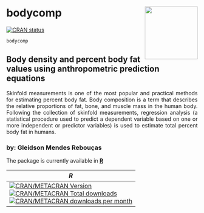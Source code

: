 # bodycomp <img src = "https://user-images.githubusercontent.com/98269022/156636856-ecdbd517-0b01-4e55-8cdd-4eb10abe638e.png" align="right" height="139" /></a>

[![CRAN
status](https://www.r-pkg.org/badges/version/bodycomp)](https://cran.r-project.org/package=bodycomp)

`bodycomp`

## Body density and percent body fat values using anthropometric prediction equations

<p align="justify"> Skinfold measurements is one of the most popular and practical methods for estimating percent body fat. Body composition is a term that describes the relative proportions of fat, bone, and muscle mass in the human body. Following the collection of skinfold measurements, regression analysis (a statistical procedure used to predict a dependent variable based on one or more independent or predictor variables) is used to estimate total percent body fat in humans.

### by: Gleidson Mendes Rebouças

The package is currently available in [**R**](https://CRAN.R-project.org/package=bodycomp)

| ***R*** |
|-----|
| [![CRAN/METACRAN Version](https://www.r-pkg.org/badges/version/bodycomp)](https://CRAN.R-project.org/package=bodycomp) <br /> [![CRAN/METACRAN Total downloads](http://cranlogs.r-pkg.org/badges/grand-total/bodycomp?color=blue)](https://CRAN.R-project.org/package=bodycomp) <br /> [![CRAN/METACRAN downloads per month](http://cranlogs.r-pkg.org/badges/bodycomp?color=yellow)](https://CRAN.R-project.org/package=bodycomp) |
